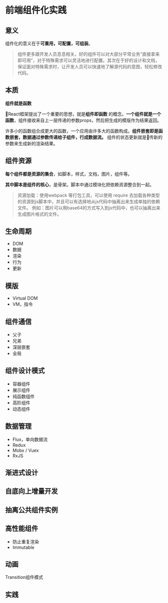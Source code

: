 # 前端组件化实践

## 意义

组件化的意义在于**可重用，可配置，可组装**。

> 组件更多跟开发人员息息相关。好的组件可以对大部分平常业务“直接拿来即可用”，对于特殊需求可以灵活地进行配置。其次在于好的设计和文档，保证面对特殊需求时，让开发人员可以快速地了解源代码的意图，轻松修改代码。

## 本质

**组件就是函数**

React框架提出了一个重要的思想，就是**组件即函数** 的概念。**一个组件就是一个函数**，组件接收来自上一层传递的参数props，然后把生成的模版作为结果返回。

许多小的函数组合成更大的函数，一个应用由许多大的函数构成。**组件嵌套即是函数嵌套，数据通过参数传递给子组件，行成数据流。** 组件的状态更新就是传新的参数来生成新的渲染结果。

## 组件资源

**每个组件都是资源的集合**，如脚本，样式，文档，图片，组件等。

**其中脚本是组件的核心**，是骨架。脚本中通过模块化把依赖资源整合到一起。

> 资源加载：使用webpack 等打包工具，可以使用 require 去加载各种类型的资源到js脚本中，并且可以有选择地从js代码中抽离出来生成单独的依赖文件。
例如：图片可以用base64的方式写入到js代码中，也可以抽离出来生成图片格式的文件。



## 生命周期
 * DOM 
 * 数据
 * 渲染
 * 行为
 * 更新

## 模版
 * Virtual DOM
 * VM，指令

## 组件通信
 * 父子
 * 兄弟
 * 深层嵌套
 * 全局

## 组件设计模式
 * 容器组件
 * 展示组件
 * 纯函数组件
 * 高阶组件 
 * 动态组件

## 数据管理
 * Flux，单向数据流
 * Redux
 * Mobx / Vuex
 * RxJS

## 渐进式设计

## 自底向上增量开发
 
## 抽离公共组件实例

## 高性能组件
 * 防止重复渲染
 * Immutable

## 动画

Transition组件模式

## 实践